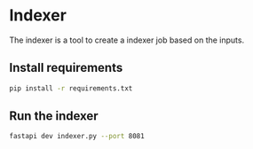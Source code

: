 # Indexer

The indexer is a tool to create a indexer job based on the inputs.

## Install requirements

```bash
pip install -r requirements.txt
```

## Run the indexer

```bash
fastapi dev indexer.py --port 8081
```